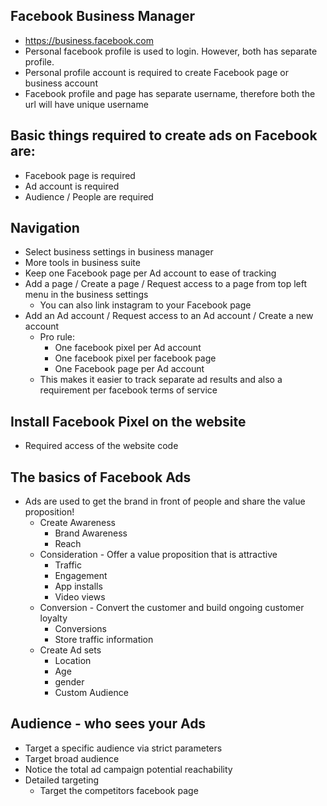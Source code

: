 ## Facebook Business Manager
- https://business.facebook.com
- Personal facebook profile is used to login. However, both has separate profile.
- Personal profile account is required to create Facebook page or business account
- Facebook profile and page has separate username, therefore both the url will have unique username 

## Basic things required to create ads on Facebook are:
- Facebook page is required
- Ad account is required
- Audience / People are required
  
## Navigation
- Select business settings in business manager
- More tools in business suite
- Keep one Facebook page per Ad account to ease of tracking 
- Add a page / Create a page / Request access to a page from top left menu in the business settings
  - You can also link instagram to your Facebook page 
- Add an Ad account / Request access to an Ad account / Create a new account 
  - Pro rule:
    - One facebook pixel per Ad account
    - One facebook pixel per facebook page
    - One Facebook page per Ad account
  - This makes it easier to track separate ad results and also a requirement per facebook terms of service

## Install Facebook Pixel on the website 
- Required access of the website code

## The basics of Facebook Ads 
- Ads are used to get the brand in front of people and share the value proposition!
  - Create Awareness 
    - Brand Awareness
    - Reach
  - Consideration - Offer a value proposition that is attractive
    - Traffic 
    - Engagement
    - App installs
    - Video views
  - Conversion - Convert the customer and build ongoing customer loyalty
    - Conversions
    - Store traffic information
  - Create Ad sets
    - Location
    - Age 
    - gender
    - Custom Audience

 ## Audience - who sees your Ads
 - Target a specific audience via strict parameters
 - Target broad audience 
 - Notice the total ad campaign potential reachability
 - Detailed targeting
   - Target the competitors facebook page 
  


